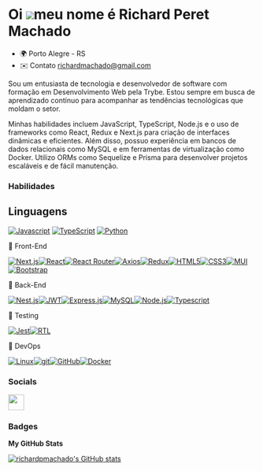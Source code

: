 Oi ![](https://user-images.githubusercontent.com/18350557/176309783-0785949b-9127-417c-8b55-ab5a4333674e.gif)meu nome é Richard Peret Machado
=============================================================================================================================================

* 🌍  Porto Alegre - RS
* ✉️ Contato [richardmachado@gmail.com](mailto:richardmachado@gmail.com)

Sou um entusiasta de tecnologia e desenvolvedor de software com formação em Desenvolvimento Web pela Trybe. Estou sempre em busca de aprendizado contínuo para acompanhar as tendências tecnológicas que moldam o setor.

Minhas habilidades incluem JavaScript, TypeScript, Node.js e o uso de frameworks como React, Redux e Next.js para criação de interfaces dinâmicas e eficientes. Além disso, possuo experiência em bancos de dados relacionais como MySQL e em ferramentas de virtualização como Docker. Utilizo ORMs como Sequelize e Prisma para desenvolver projetos escaláveis e de fácil manutenção.

### Habilidades

## Linguagens
[![Javascript][Javascript]][Javascript-url]
[![TypeScript][TypeScript]][TypeScript-url]
[![Python][Python]][Python-url]


📍 Front-End

[![Next.js][Next.js]][Next-url][![React][React.js]][React-url][![React Router][ReactRouter]][ReactRouter-url][![Axios][Axios]][Axios-url][![Redux][React-Redux.js]][React-Redux-url][![HTML5][HTML5]][HTML5-url][![CSS3][CSS3]][CSS3-url][![MUI][MUI]][MUI-url][![Bootstrap][Bootstrap]][Bootstrap-url]

📍 Back-End

[![Nest.js][Nest.js]][Nest.js-url][![JWT][JWT]][JWT-url][![Express.js][Express.js]][Express.js-url][![MySQL][MySQL]][MySQL-url][![Node.js][Node.js]][Node.js-url][![Typescript][Typescript]][Typescript-url]

📍 Testing
 
[![Jest][Jest]][Jest-url][![RTL][RTL]][RTL-url]

📍 DevOps

 [![Linux][Linux]][Linux-url][![git][git]][git-url][![GitHub][GitHub]][GitHub-url][![Docker][Docker]][Docker-url]

<!-- 
## 🏳️ Getting Started
<div align="left" style="display: inline_block">
<a href="https://arthur-debiasi.github.io" target="_blank"><img height="28rem" src="https://img.shields.io/badge/my_portfolio-3fc337?style=for-the-badge" target="_blank"></a>
  <a href="https://www.linkedin.com/in/richard-peret-machado" target="_blank"><img height="28rem" src="https://img.shields.io/badge/LinkedIn-0077B5?style=for-the-badge&logo=linkedin&logoColor=white"></a> 
  <a href = "mailto:richardmachado2211@gmail.com"><img height="28rem" src="https://img.shields.io/badge/outlook-0078D4?style=for-the-badge&logo=microsoftoutlook&logoColor=white" target="_blank"></a>
</div> -->

<!-- FRONT END -->
[HTML5]: https://img.shields.io/badge/html5-22272E?style=for-the-badge&logo=html5&logoColor=E34F26
[HTML5-URL]: https://developer.mozilla.org/en-US/docs/Glossary/HTML5
[CSS3]: https://img.shields.io/badge/css_3-22272E?style=for-the-badge&logo=css3&logoColor=1572B6
[CSS3-url]: https://developer.mozilla.org/pt-BR/docs/Web/CSS
[Javascript]: https://img.shields.io/badge/javascript-22272E?style=for-the-badge&logo=javascript&logoColor=%23F7DF1E
[Javascript-url]: https://developer.mozilla.org/pt-BR/docs/Web/JavaScript
[Next.js]: https://img.shields.io/badge/next.js-22272E?style=for-the-badge&logo=nextdotjs&logoColor=white
[Next-url]: https://nextjs.org/
[Bootstrap]: https://img.shields.io/badge/Bootstrap-22272E?style=for-the-badge&logo=bootstrap&logoColor=563D7C
[Bootstrap-url]: https://getbootstrap.com
[MUI]: https://img.shields.io/badge/material_ui-22272E?style=for-the-badge&logo=mui&logoColor=007FFF
[MUI-url]: https://mui.com/material-ui/
[React.js]: https://img.shields.io/badge/React-22272E?style=for-the-badge&logo=react&logoColor=61DAFB
[React-url]: https://reactjs.org/
[React-Redux.js]: https://img.shields.io/badge/react_redux-22272E?style=for-the-badge&logo=redux&logoColor=764ABC
[React-Redux-url]: https://react-redux.js.org/
[ReactRouter]: https://img.shields.io/badge/React_Router-20232A?style=for-the-badge&logo=reactrouter&logoColor=CA4245
[ReactRouter-url]: https://reactrouter.com/en/main
[React Query]: https://img.shields.io/badge/-React%20Query-20232A?style=for-the-badge&logo=react%20query&logoColor=FF4154
[React Query-url]: https://www.npmjs.com/package/react-query
[Axios]: https://img.shields.io/badge/axios-20232A?style=for-the-badge&logo=axios&logoColor=5A29E4
[Axios-url]: https://axios-http.com/

<!-- BACK-END -->
[Express.js]: https://img.shields.io/badge/express.js-%23404d59.svg?style=for-the-badge&logo=express&logoColor=%2361DAFB
[Express.js-url]: https://expressjs.com/pt-br/
[JWT]: https://img.shields.io/badge/JWT-black?style=for-the-badge&logo=JSON%20web%20tokens
[JWT-url]: https://jwt.io/
[Nest.js]: https://img.shields.io/badge/nestjs-%23E0234E.svg?style=for-the-badge&logo=nestjs&logoColor=white
[Nest.js-url]: https://nestjs.com/
[Node.js]: https://img.shields.io/badge/node.js-22272E?style=for-the-badge&logo=node.js&logoColor=339933
[Node.js-url]: https://nodejs.org/
[Typescript]: https://img.shields.io/badge/typescript-22272E?style=for-the-badge&logo=typescript&logoColor=3670A0
[Typescript-url]: https://www.typescriptlang.org/
[Python]: https://img.shields.io/badge/python-22272E?style=for-the-badge&logo=python&logoColor=ffdd54
[Python-url]: https://www.python.org/

<!-- DATABASE -->
[MySQL]: https://img.shields.io/badge/mysql-4479A1?style=for-the-badge&logo=mysql&logoColor=white
[MySQL-url]: https://dev.mysql.com/doc/
[Postgresql]: https://img.shields.io/badge/mysql-4479A1?style=for-the-badge&logo=mysql&logoColor=white
[Postgresql-url]: https://www.postgresql.org/


<!-- TESTING -->
[Jest]: https://img.shields.io/badge/jest-C21325?style=for-the-badge&logo=jest&logoColor=white
[Jest-url]: https://jestjs.io/
[RTL]: https://img.shields.io/badge/testing_library-E33332?style=for-the-badge&logo=testing-library&logoColor=white
[RTL-url]: https://testing-library.com/

<!-- DEV OPS -->
[Linux]: https://img.shields.io/badge/linux-FCC624?style=for-the-badge&logo=linux&logoColor=white
[Linux-url]: https://www.linux.org/
[git]: https://img.shields.io/badge/git-F05032?style=for-the-badge&logo=git&logoColor=white
[Docker]: https://img.shields.io/badge/docker-2496ED?style=for-the-badge&logo=docker&logoColor=white
[Docker-url]: https://www.docker.com/
[git-url]: https://git-scm.com/doc
[GitHub]: https://img.shields.io/badge/git_hub-181717?style=for-the-badge&logo=github&logoColor=white
[GitHub-url]: https://github.com/



### Socials

<p align="left"> <a href="https://www.linkedin.com/in/richard-peret-machado/" target="_blank" rel="noreferrer"><img src="https://raw.githubusercontent.com/danielcranney/readme-generator/main/public/icons/socials/linkedin.svg" width="32" height="32" /></a></p>

### Badges

<b>My GitHub Stats</b>

<a href="http://www.github.com/richardpmachado"><img src="https://github-readme-stats.vercel.app/api?username=richardpmachado&show_icons=true&hide=&count_private=true&title_color=ffffff&text_color=14b8a6&icon_color=14b8a6&bg_color=000000&hide_border=true&show_icons=true" alt="richardpmachado's GitHub stats" /></a>

<!-- <a href="https://github.com/richardpmachado" align="left"><img src="https://github-readme-stats.vercel.app/api/top-langs/?username=richardpmachado&langs_count=10&title_color=ffffff&text_color=14b8a6&icon_color=14b8a6&bg_color=000000&hide_border=true&locale=en&custom_title=Top%20%Languages" alt="Top Languages" /></a> -->
